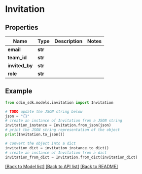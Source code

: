 # Invitation


## Properties

Name | Type | Description | Notes
------------ | ------------- | ------------- | -------------
**email** | **str** |  | 
**team_id** | **str** |  | 
**invited_by** | **str** |  | 
**role** | **str** |  | 

## Example

```python
from odin_sdk.models.invitation import Invitation

# TODO update the JSON string below
json = "{}"
# create an instance of Invitation from a JSON string
invitation_instance = Invitation.from_json(json)
# print the JSON string representation of the object
print(Invitation.to_json())

# convert the object into a dict
invitation_dict = invitation_instance.to_dict()
# create an instance of Invitation from a dict
invitation_from_dict = Invitation.from_dict(invitation_dict)
```
[[Back to Model list]](../README.md#documentation-for-models) [[Back to API list]](../README.md#documentation-for-api-endpoints) [[Back to README]](../README.md)


